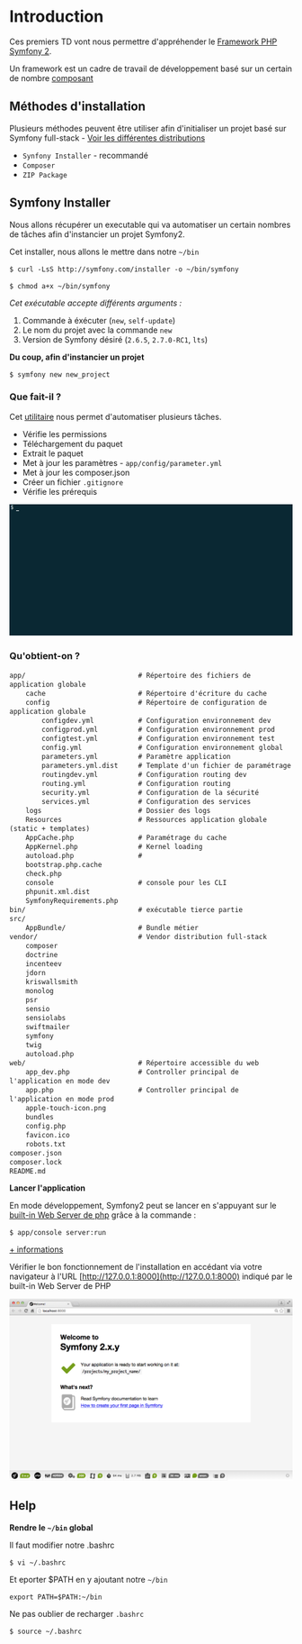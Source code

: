 # Introduction

Ces premiers TD vont nous permettre d'appréhender le [Framework PHP Symfony 2](https://symfony.com/).

Un framework est un cadre de travail de développement basé sur un certain de nombre [composant](https://symfony.com/components)

## Méthodes d'installation

Plusieurs méthodes peuvent être utiliser afin d'initialiser un projet basé sur Symfony full-stack - [Voir les différentes distributions](https://symfony.com/distributions)

* `Synfony Installer` - recommandé
* `Composer` 
* `ZIP Package`

## Symfony Installer

Nous allons récupérer un executable qui va automatiser un certain nombres de tâches afin d'instancier un projet
Symfony2.

Cet installer, nous allons le mettre dans notre `~/bin`

```
$ curl -LsS http://symfony.com/installer -o ~/bin/symfony
```
```
$ chmod a+x ~/bin/symfony
```

*Cet exécutable accepte différents arguments :*

1. Commande à éxécuter (`new`, `self-update`)
2. Le nom du projet avec la commande `new`
3. Version de Symfony désiré (`2.6.5`, `2.7.0-RC1`, `lts`)

**Du coup, afin d'instancier un projet**

```
$ symfony new new_project
```

### Que fait-il ?

Cet [utilitaire](https://github.com/symfony/symfony-installer) nous permet d'automatiser plusieurs tâches. 

* Vérifie les permissions
* Téléchargement du paquet
* Extrait le paquet
* Met à jour les paramètres - `app/config/parameter.yml`
* Met à jour les composer.json
* Créer un fichier `.gitignore`
* Vérifie les prérequis

![Screenshot](img/installer.gif)

### Qu'obtient-on ?

	app/							# Répertoire des fichiers de application globale
		cache						# Répertoire d'écriture du cache
		config						# Répertoire de configuration de application globale
			configdev.yml			# Configuration environnement dev
			configprod.yml			# Configuration environnement prod
			configtest.yml			# Configuration environnement test
			config.yml				# Configuration environnement global
			parameters.yml			# Paramètre application
			parameters.yml.dist		# Template d'un fichier de paramétrage
			routingdev.yml			# Configuration routing dev
			routing.yml				# Configuration routing
			security.yml			# Configuration de la sécurité
			services.yml			# Configuration des services
		logs						# Dossier des logs
		Resources					# Ressources application globale (static + templates)
		AppCache.php				# Paramétrage du cache
		AppKernel.php				# Kernel loading
		autoload.php				# 
		bootstrap.php.cache
		check.php
		console						# console pour les CLI
		phpunit.xml.dist
		SymfonyRequirements.php
	bin/							# exécutable tierce partie
	src/
		AppBundle/					# Bundle métier 
	vendor/							# Vendor distribution full-stack
		composer
		doctrine
		incenteev
		jdorn
		kriswallsmith
		monolog
		psr
		sensio
		sensiolabs
		swiftmailer
		symfony
		twig
		autoload.php
	web/							# Répertoire accessible du web
		app_dev.php					# Controller principal de l'application en mode dev
		app.php						# Controller principal de l'application en mode prod
		apple-touch-icon.png
		bundles
		config.php
		favicon.ico
		robots.txt
	composer.json
	composer.lock
	README.md

**Lancer l'application**

En mode développement, Symfony2 peut se lancer en s'appuyant sur le [built-in Web Server de php](http://php.net/manual/en/features.commandline.webserver.php) grâce à la commande :

```
$ app/console server:run
```
[+ informations](http://symfony.com/doc/current/book/installation.html#running-the-symfony-application)

Vérifier le bon fonctionnement de l'installation en accédant via votre navigateur à l'URL [http://127.0.0.1:8000](http://127.0.0.1:8000) indiqué par le built-in Web Server de PHP 

![image](img/welcome.png)

## Help

**Rendre le `~/bin` global**

Il faut modifier notre .bashrc 

```
$ vi ~/.bashrc
```

Et eporter $PATH en y ajoutant notre `~/bin`

```
export PATH=$PATH:~/bin
```

Ne pas oublier de recharger `.bashrc` 

```
$ source ~/.bashrc
```

